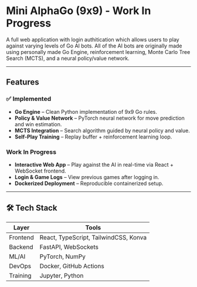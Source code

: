 # Mini AlphaGo (9x9) - Work In Progress
A full web application with login authitication which allows users to play against varying levels of Go AI bots. All of the AI bots are originally made using personally made Go Engine, reinforcement learning, Monte Carlo Tree Search (MCTS), and a neural policy/value network. 

---

## Features
### ✅ Implemented

-  **Go Engine** – Clean Python implementation of 9x9 Go rules.
-  **Policy & Value Network** – PyTorch neural network for move prediction and win estimation.
-  **MCTS Integration** – Search algorithm guided by neural policy and value.
-  **Self-Play Training** – Replay buffer + reinforcement learning loop.

###  Work In Progress
-  **Interactive Web App** – Play against the AI in real-time via React + WebSocket frontend.
-  **Login & Game Logs** – View previous games after logging in.
-  **Dockerized Deployment** – Reproducible containerized setup.

---

## 🛠 Tech Stack

| Layer     | Tools                                    |
|----------|-------------------------------------------|
| Frontend | React, TypeScript, TailwindCSS, Konva     |
| Backend  | FastAPI, WebSockets                       |
| ML/AI    | PyTorch, NumPy                            |
| DevOps   | Docker, GitHub Actions                    |
| Training | Jupyter, Python                           |

